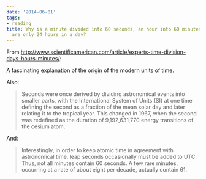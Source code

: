 ```yaml
---
date: '2014-06-01'
tags:
- reading
title: Why is a minute divided into 60 seconds, an hour into 60 minutes, yet there
  are only 24 hours in a day?
---
```


From http://www.scientificamerican.com/article/experts-time-division-days-hours-minutes/:

A fascinating explanation of the origin of the modern units of time.

Also:

>Seconds were once derived by dividing astronomical events into smaller parts, with the International System of Units (SI) at one time defining the second as a fraction of the mean solar day and later relating it to the tropical year. This changed in 1967, when the second was redefined as the duration of 9,192,631,770 energy transitions of the cesium atom.

And:

>Interestingly, in order to keep atomic time in agreement with astronomical time, leap seconds occasionally must be added to UTC. Thus, not all minutes contain 60 seconds. A few rare minutes, occurring at a rate of about eight per decade, actually contain 61.
